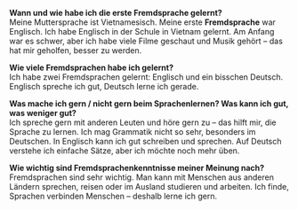 
**Wann und wie habe ich die erste Fremdsprache gelernt?**  
Meine Muttersprache ist Vietnamesisch. Meine erste **Fremdsprache** war Englisch. Ich habe Englisch in der Schule in Vietnam gelernt. Am Anfang war es schwer, aber ich habe viele Filme geschaut und Musik gehört – das hat mir geholfen, besser zu werden.

**Wie viele Fremdsprachen habe ich gelernt?**  
Ich habe zwei Fremdsprachen gelernt: Englisch und ein bisschen Deutsch. Englisch spreche ich gut, Deutsch lerne ich gerade.

**Was mache ich gern / nicht gern beim Sprachenlernen? Was kann ich gut, was weniger gut?**  
Ich spreche gern mit anderen Leuten und höre gern zu – das hilft mir, die Sprache zu lernen. Ich mag Grammatik nicht so sehr, besonders im Deutschen. In Englisch kann ich gut schreiben und sprechen. Auf Deutsch verstehe ich einfache Sätze, aber ich möchte noch mehr üben.

**Wie wichtig sind Fremdsprachenkenntnisse meiner Meinung nach?**  
Fremdsprachen sind sehr wichtig. Man kann mit Menschen aus anderen Ländern sprechen, reisen oder im Ausland studieren und arbeiten. Ich finde, Sprachen verbinden Menschen – deshalb lerne ich gern.